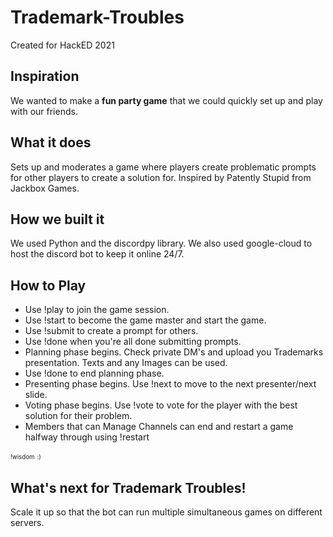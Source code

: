 # Trademark-Troubles

Created for HackED 2021

## Inspiration
We wanted to make a **fun party game** that we could quickly set up and play with our friends.

## What it does
Sets up and moderates a game where players create problematic prompts for other players to create a solution for. Inspired by Patently Stupid from Jackbox Games.

## How we built it
We used Python and the discordpy library. We also used google-cloud to host the discord bot to keep it online 24/7.

## How to Play
 - Use !play to join the game session.
 - Use !start to become the game master and start the game.
 - Use !submit <prompt> to create a prompt for others.
 - Use !done when you're all done submitting prompts.
 - Planning phase begins. Check private DM's and upload you Trademarks presentation. Texts and any Images can be used.
 - Use !done to end planning phase.
 - Presenting phase begins. Use !next to move to the next presenter/next slide.
 - Voting phase begins. Use !vote <num> to vote for the player with the best solution for their problem.
 - Members that can Manage Channels can end and restart a game halfway through using !restart
 
<sub><sup>!wisdom</sup></sub>
<sub><sup>:)</sup></sub>


## What's next for Trademark Troubles!
Scale it up so that the bot can run multiple simultaneous games on different servers.
